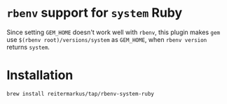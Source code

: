# `rbenv` support for `system` Ruby

Since setting `GEM_HOME` doesn't work well with `rbenv`, this plugin makes `gem` use `$(rbenv root)/versions/system` as `GEM_HOME`, when `rbenv version` returns `system`.

# Installation

```bash
brew install reitermarkus/tap/rbenv-system-ruby
```
